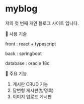 # myblog

저의 첫 번째 개인 블로그 사이트 입니다.

📝 사용 기술

front : react + typescript

back : springboot

database : oracle 18c

📝 주요 기능
1) 게시판 CRUD 기능
2) 답변형 게시판(방명록)
3) 이미지 업로드 게시판
